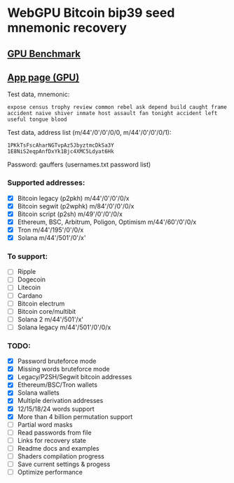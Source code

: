 # WebGPU Bitcoin bip39 seed mnemonic recovery

## [GPU Benchmark](https://georg95.github.io/bip39-brute/benchmark.html)

## [App page (GPU)](https://georg95.github.io/bip39-brute/index.html)

Test data, mnemonic:
```
expose census trophy review common rebel ask depend build caught frame accident naive shiver inmate host assault fan tonight accident left useful tongue blood
```
Test data, address list (m/44'/0'/0'/0/0, m/44'/0'/0'/0/1):
```
1PKkTsFscAharNGTvpAz5JbyztmcDkSa3Y
1E8NiS2eqpAnfDxYk1Bjc4XMC5Ldyat6Hk
```
Password: gauffers (usernames.txt password list)

### Supported addresses:

- [x] Bitcoin legacy (p2pkh) m/44'/0'/0'/0/x
- [x] Bitcoin segwit (p2wphk) m/84'/0'/0'/0/x
- [x] Bitcoin script (p2sh) m/49'/0'/0'/0/x
- [x] Ethereum, BSC, Arbitrum, Poligon, Optimism m/44'/60'/0'/0/x
- [x] Tron m/44'/195'/0'/0/x
- [x] Solana m/44'/501'/0'/x'

### To support:

- [ ] Ripple
- [ ] Dogecoin
- [ ] Litecoin
- [ ] Cardano
- [ ] Bitcoin electrum
- [ ] Bitcoin core/multibit
- [ ] Solana 2 m/44'/501'/x'
- [ ] Solana legacy m/44'/501'/0'/0/x

### TODO:

- [x] Password bruteforce mode
- [x] Missing words bruteforce mode
- [x] Legacy/P2SH/Segwit bitcoin addresses
- [x] Ethereum/BSC/Tron wallets
- [x] Solana wallets
- [x] Multiple derivation addresses
- [x] 12/15/18/24 words support
- [x] More than 4 billion permutation support
- [ ] Partial word masks
- [ ] Read passwords from file
- [ ] Links for recovery state
- [ ] Readme docs and examples
- [ ] Shaders compilation progress
- [ ] Save current settings & progess
- [ ] Optimize performance
